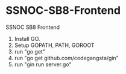 SSNOC-SB8-Frontend
==================

SSNOC SB8 Frontend

1. Install GO.
2. Setup GOPATH, PATH, GOROOT
3. run "go get"
4. run "go get github.com/codegangsta/gin"
5. run "gin run server.go"
